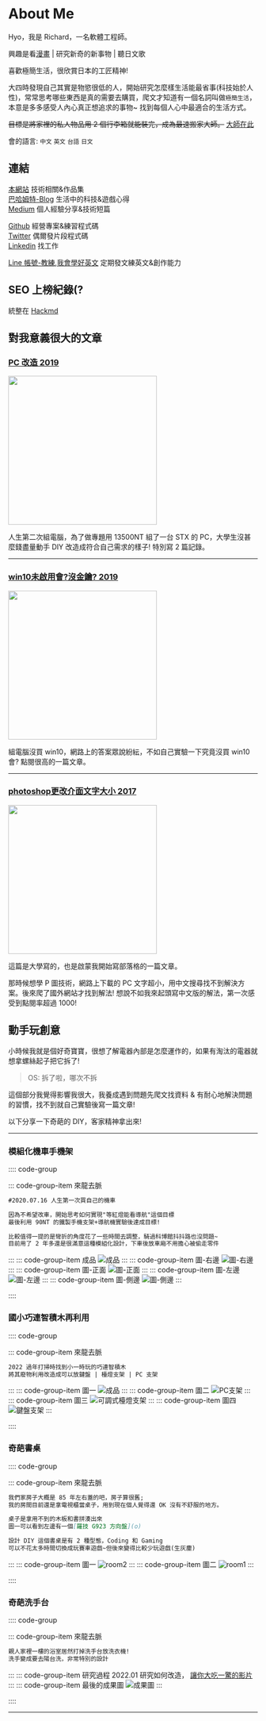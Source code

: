 # About Me <i class="fa fa-github"></i>

Hyo，我是 Richard，一名軟體工程師。

興趣是看[漫畫](https://home.gamer.com.tw/artwork.php?sn=4467794) | 研究新奇的新事物 | 聽日文歌

喜歡極簡生活，很欣賞日本的工匠精神!

大四時發現自己其實是物慾很低的人，開始研究怎麼樣生活能最省事(科技始於人性)，常常思考哪些東西是真的需要去購買，爬文才知道有一個名詞叫做`極簡生活`，本意是多多感受人內心真正想追求的事物~ 找到每個人心中最適合的生活方式。

~~目標是將家裡的私人物品用 2 個行李箱就能裝完，成為最速搬家大師。~~ [大師在此](https://youtu.be/xY-G3KjKgAA)

會的語言: `中文` `英文` `台語` `日文`

<!-- [# 文件~~~](https://v2.vuepress.vuejs.org/reference/default-theme/config.html#basic-config) -->

## 連結

[本網站](https://dpes8693.github.io/blog-vuepress/) 技術相關&作品集<br/>
[巴哈姆特-Blog](https://home.gamer.com.tw/creation.php?owner=dpes5407) 生活中的科技&遊戲心得<br/>
[Medium](https://dpes5407.medium.com/) 個人經驗分享&技術短篇<br/>

[Github](https://github.com/dpes8693) 經營專案&練習程式碼<br/>
[Twitter](https://twitter.com/dpes5407) 偶爾發片段程式碼<br/>
[Linkedin](https://www.linkedin.com/in/dpes8693/) 找工作<br/>

[Line 帳號-教練,我會學好英文](https://line.me/ti/p/~@318kpenv) 定期發文練英文&創作能力<br/>

## SEO 上榜紀錄(?

統整在 [Hackmd](https://hackmd.io/@dpes5407/rkeh0S4AO)

## 對我意義很大的文章

<a href="https://home.gamer.com.tw/artwork.php?sn=4247876">
<h3>PC 改造 2019</h3>
<img src="https://truth.bahamut.com.tw/s01/201906/d2d792573d9f2565b80a7816b64262f1.JPG" width="300">
</a>

人生第二次組電腦，為了做專題用 13500NT 組了一台 STX 的 PC，大學生沒甚麼錢盡量動手 DIY 改造成符合自己需求的樣子! 特別寫 2 篇記錄。

---

<a href="https://home.gamer.com.tw/artwork.php?sn=4427579">
<h3>win10未啟用會?沒金鑰? 2019</h3>
<img src="https://truth.bahamut.com.tw/s01/201901/b161311edad3ca6333a1da62d7a44aec.JPG" width="300">
</a>

組電腦沒買 win10，網路上的答案眾說紛紜，不如自己實驗一下究竟沒買 win10 會? 點閱很高的一篇文章。

---

<a href="https://home.gamer.com.tw/artwork.php?sn=3632364">
<h3>photoshop更改介面文字大小 2017</h3>
<img src="https://truth.bahamut.com.tw/s01/201707/7fec13dfca4fb4c024ffdcf342e3b305.JPG" width="300">
</a>

這篇是大學寫的，也是啟蒙我開始寫部落格的一篇文章。

那時候想學 P 圖技術，網路上下載的 PC 文字超小，用中文搜尋找不到解決方案。後來爬了國外網站才找到解法! 想說不如我來起頭寫中文版的解法，第一次感受到點閱率超過 1000!

## 動手玩創意

小時候我就是個好奇寶寶，很想了解電器內部是怎麼運作的，如果有淘汰的電器就想拿螺絲起子把它拆了!

> OS: 拆了啦，哪次不拆

這個部分我覺得影響我很大，我養成遇到問題先爬文找資料 & 有耐心地解決問題的習慣，找不到就自己實驗後寫一篇文章!

以下分享一下奇葩的 DIY，客家精神拿出來!

---

### 模組化機車手機架

:::: code-group

::: code-group-item 來龍去脈

```md
#2020.07.16 人生第一次買自己的機車

因為不希望改車，開始思考如何實現"等紅燈能看導航"這個目標
最後利用 90NT 的鐵製手機支架+導航機實驗後達成目標!

比較值得一提的是彎折的角度花了一些時間去調整，騎過科博館抖抖路也沒問題~
目前用了 2 年多還是很滿意這種模組化設計，下車後放車廂不用擔心被偷走零件
```

:::
::: code-group-item 成品
![成品](https://drive.google.com/uc?export=download&id=11Ddmi_RRp92s5hTvmC2HuSAkoHisxPVw)
:::
::: code-group-item 圖-右邊
![圖-右邊](https://drive.google.com/uc?export=download&id=19t8h_-YH_IFUR7eAPKA-St0rYX3fkkUc)
:::
::: code-group-item 圖-正面
![圖-正面](https://drive.google.com/uc?export=download&id=1DMMqFOS0ZI0jQsYmKVUh22z860mWD3fJ)
:::
::: code-group-item 圖-左邊
![圖-左邊](https://drive.google.com/uc?export=download&id=1U8agvxzfLiHsCW_ws_QzdLnZiOdPxd_o)
:::
::: code-group-item 圖-側邊
![圖-側邊](https://drive.google.com/uc?export=download&id=1s8j1LxskGMuR1w5w6BeVgKXDZF0b0MF8)
:::

::::

### 國小巧連智積木再利用

:::: code-group

::: code-group-item 來龍去脈

```md
2022 過年打掃時找到小一時玩的巧連智積木
將其廢物利用改造成可以放鍵盤 | 檯燈支架 | PC 支架
```

:::
::: code-group-item 圖一
![成品](https://drive.google.com/uc?export=download&id=1Cjj3_kUes5_kJZ72WKCBTBooMrHUrJIS)
:::
::: code-group-item 圖二
![PC支架](https://drive.google.com/uc?export=download&id=1hG6SlnlS1xjJ1jaHDfP5p-T1zxobQsdx)
:::
::: code-group-item 圖三
![可調式檯燈支架](https://drive.google.com/uc?export=download&id=11vI3SNLaacBTPlgxzCmU0LeNLSUqzl_f)
:::
::: code-group-item 圖四
![鍵盤支架](https://drive.google.com/uc?export=download&id=1VAJvJgYJwq22GXnPVpoDvErUXk-efVSU)
:::

::::

### 奇葩書桌

:::: code-group

::: code-group-item 來龍去脈

```md
我們家房子大概是 85 年左右蓋的吧，房子算很舊;
我的房間目前還是拿電視櫃當桌子，用到現在個人覺得還 OK 沒有不舒服的地方。

桌子是拿用不到的木板和書拼湊出來
圖一可以看到左邊有一個[羅技 G923 方向盤](o)

設計 DIY 這個書桌是有 2 種型態，Coding 和 Gaming
可以不花太多時間切換成玩賽車遊戲~但後來變得比較少玩遊戲(生灰塵)
```

:::
::: code-group-item 圖一
![room2](https://drive.google.com/uc?export=download&id=1hcAbrD6v-EZjON49tAZZ9E-XSMsTCRF1)
:::
::: code-group-item 圖二
![room1](https://drive.google.com/uc?export=download&id=1XI1oa3gl6GGsbSLkr_HcDx8ISUWfoLQg)
:::

::::

### 奇葩洗手台

:::: code-group

::: code-group-item 來龍去脈

```md
親人家裡一樓的浴室居然打掉洗手台放洗衣機!
洗手變成要去陽台洗，非常特別的設計
```

:::
::: code-group-item 研究過程
2022.01 研究如何改造，
[讓你大吃一驚的影片](https://youtube.com/shorts/x35r2quSVwE?feature=share)
:::
::: code-group-item 最後的成果圖
![成果圖](https://drive.google.com/uc?export=download&id=1fdUweCDobbJz21_OuHn88-PVxr3bFwdU)
:::

::::

---
